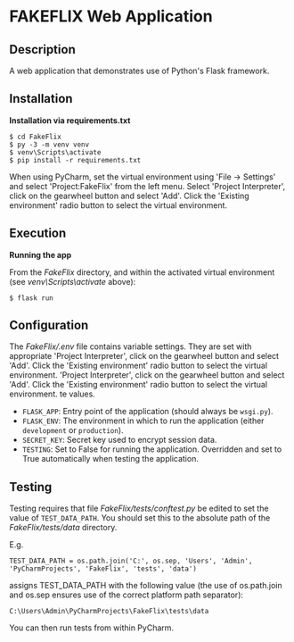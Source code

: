 # FAKEFLIX Web Application

## Description
A web application that demonstrates use of Python's Flask framework.

## Installation

**Installation via requirements.txt**
``` shell 
$ cd FakeFlix
$ py -3 -m venv venv
$ venv\Scripts\activate
$ pip install -r requirements.txt
```
When using PyCharm, set the virtual environment using 'File -> Settings' and select 'Project:FakeFlix' from the left menu. Select 'Project Interpreter', click on the gearwheel button and select 'Add'. Click the 'Existing environment' radio button to select the virtual environment. 

## Execution
**Running the app**

From the *FakeFlix* directory, and within the activated virtual environment (see *venv\Scripts\activate* above):
````shell
$ flask run
````

## Configuration

The *FakeFlix/.env* file contains variable settings. They are set with appropriate 'Project Interpreter', click on the gearwheel button and select 'Add'. Click the 'Existing environment' radio button to select the virtual environment. 'Project Interpreter', click on the gearwheel button and select 'Add'. Click the 'Existing environment' radio button to select the virtual environment. te values.

* `FLASK_APP`: Entry point of the application (should always be `wsgi.py`).
* `FLASK_ENV`: The environment in which to run the application (either `development` or `production`).
* `SECRET_KEY`: Secret key used to encrypt session data.
* `TESTING`: Set to False for running the application. Overridden and set to True automatically when testing the application.

## Testing

Testing requires that file *FakeFlix/tests/conftest.py* be edited to set the value of `TEST_DATA_PATH`. You should set this to the absolute path of the *FakeFlix/tests/data* directory. 

E.g. 

`TEST_DATA_PATH = os.path.join('C:', os.sep, 'Users', 'Admin', 'PyCharmProjects', 'FakeFlix', 'tests', 'data')`

assigns TEST_DATA_PATH with the following value (the use of os.path.join and os.sep ensures use of the correct platform path separator):

`C:\Users\Admin\PyCharmProjects\FakeFlix\tests\data`

You can then run tests from within PyCharm.